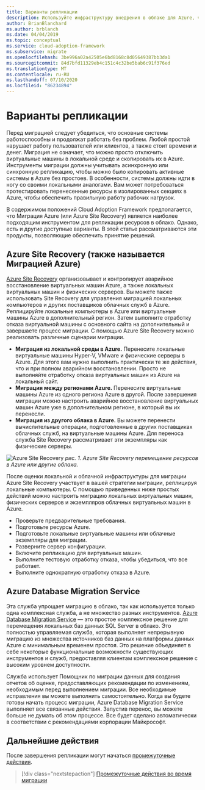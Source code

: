 ```yaml
---
title: Варианты репликации
description: Используйте инфраструктуру внедрения в облаке для Azure, чтобы понять процесс репликации и причины, по которым требуется репликация для миграции в облако.
author: BrianBlanchard
ms.author: brblanch
ms.date: 04/04/2019
ms.topic: conceptual
ms.service: cloud-adoption-framework
ms.subservice: migrate
ms.openlocfilehash: 3be996a02a42505e6bd8168c8d05649387bb3da1
ms.sourcegitcommit: 84d7bfd11329eb4c151c4c32be5bab6c91f376ed
ms.translationtype: MT
ms.contentlocale: ru-RU
ms.lasthandoff: 07/10/2020
ms.locfileid: "86234894"
---
```

# <a name="replication-options"></a>Варианты репликации

Перед миграцией следует убедиться, что основные системы работоспособны и продолжат работать без проблем. Любой простой нарушает работу пользователей или клиентов, а также стоит времени и денег. Миграция не означает, что можно просто отключить виртуальные машины в локальной среде и скопировать их в Azure. Инструменты миграции должны учитывать асинхронную или синхронную репликацию, чтобы можно было копировать активные системы в Azure без простоев. В особенности, системы должны идти в ногу со своими локальными аналогами. Вам может потребоваться протестировать перенесенные ресурсы в изолированных секциях в Azure, чтобы обеспечить правильную работу рабочих нагрузок.

В содержимом положений Cloud Adoption Framework предполагается, что Миграция Azure (или Azure Site Recovery) является наиболее подходящим инструментом для репликации ресурсов в облако. Однако, есть и другие доступные варианты. В этой статье рассматриваются эти продукты, позволяющие обеспечить принятие решений.

## <a name="azure-site-recovery-also-known-as-azure-migrate"></a>Azure Site Recovery (также называется Миграцией Azure)

[Azure Site Recovery](https://docs.microsoft.com/azure/site-recovery/site-recovery-overview) организовывает и контролирует аварийное восстановление виртуальных машин Azure, а также локальных виртуальных машин и физических серверов. Вы можете также использовать Site Recovery для управления миграцией локальных компьютеров и других поставщиков облачных служб в Azure. Реплицируйте локальные компьютеры в Azure или виртуальные машины Azure в дополнительный регион. Затем выполните отработку отказа виртуальной машины с основного сайта на дополнительный и завершаете процесс миграции. С помощью Azure Site Recovery можно реализовать различные сценарии миграции.

- **Миграция из локальной среды в Azure.** Перенесите локальные виртуальные машины Hyper-V, VMware и физические серверы в Azure. Для этого вам нужно выполнить практически те же действия, что и при полном аварийном восстановлении. Просто не выполняйте отработку отказа виртуальных машин из Azure на локальный сайт.
- **Миграция между регионами Azure.** Перенесите виртуальные машины Azure из одного региона Azure в другой. После завершения миграции можно настроить аварийное восстановление виртуальных машин Azure уже в дополнительном регионе, в который вы их перенесли.
- **Миграция из другого облака в Azure.** Вы можете перенести вычислительные операции, подготовленные в других поставщиках облачных служб, на виртуальные машины Azure. Для переноса служба Site Recovery рассматривает эти экземпляры как физические серверы.

![Azure Site Recovery ](../../../_images/migrate/asr-replication-image.png)
 _рис. 1. Azure Site Recovery перемещение ресурсов в Azure или другие облака._

После оценки локальной и облачной инфраструктуры для миграции Azure Site Recovery участвует в вашей стратегии миграции, реплицируя локальные компьютеры. С помощью приведенных ниже простых действий можно настроить миграцию локальных виртуальных машин, физических серверов и экземпляров облачных виртуальных машин в Azure.

- Проверьте предварительные требования.
- Подготовьте ресурсы Azure.
- Подготовьте локальные виртуальные машины или облачные экземпляры для миграции.
- Разверните сервер конфигурации.
- Включите репликацию для виртуальных машин.
- Выполните тестовую отработку отказа, чтобы убедиться, что все работает.
- Выполните однократную отработку отказа в Azure.

## <a name="azure-database-migration-service"></a>Azure Database Migration Service

Эта служба упрощает миграцию в облако, так как используется только одна комплексная служба, а не множество разных инструментов. [Azure Database Migration Service](https://docs.microsoft.com/azure/dms/dms-overview) — это простое комплексное решение для перемещения локальных баз данных SQL Server в облако. Это полностью управляемая служба, которая выполняет непрерывную миграцию из множества источников баз данных на платформы данных Azure с минимальным временем простоя. Это решение объединяет в себе некоторые функциональные возможности существующих инструментов и служб, предоставляя клиентам комплексное решение с высоким уровнем доступности.

Служба использует Помощник по миграции данных для создания отчетов об оценке, предоставляющих рекомендации по изменениям, необходимым перед выполнением миграции. Все необходимые исправления вы можете выполнить самостоятельно. Когда вы будете готовы начать процесс миграции, Azure Database Migration Service выполняет все связанные действия. Запустив перенос, вы можете больше не думать об этом процессе. Все будет сделано автоматически в соответствии с рекомендациями корпорации Майкрософт.

## <a name="next-steps"></a>Дальнейшие действия

После завершения репликации могут начаться [промежуточные действия](./stage.md).

> [!div class="nextstepaction"]
> [Промежуточные действия во время миграции](./stage.md)
